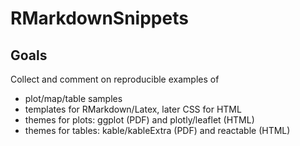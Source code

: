 # RMarkdownSnippets
## Goals

Collect and comment on reproducible examples of

- plot/map/table samples
- templates for RMarkdown/Latex, later CSS for HTML
- themes for plots: ggplot (PDF) and plotly/leaflet (HTML)
- themes for tables: kable/kableExtra (PDF) and  reactable (HTML)
